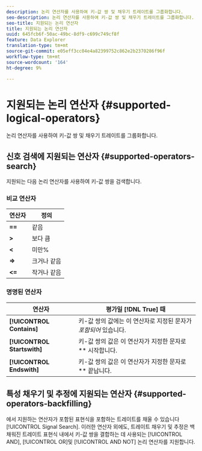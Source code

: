 ```yaml
---
description: 논리 연산자를 사용하여 키-값 쌍 및 채우기 트레이트를 그룹화합니다.
seo-description: 논리 연산자를 사용하여 키-값 쌍 및 채우기 트레이트를 그룹화합니다.
seo-title: 지원되는 논리 연산자
title: 지원되는 논리 연산자
uuid: 645fcb6f-50ac-49bc-8df9-c699c749cf8f
feature: Data Explorer
translation-type: tm+mt
source-git-commit: e05eff3cc04e4a82399752c862e2b2370286f96f
workflow-type: tm+mt
source-wordcount: '164'
ht-degree: 9%

---
```



# 지원되는 논리 연산자 {#supported-logical-operators}

논리 연산자를 사용하여 키-값 쌍 및 채우기 트레이트를 그룹화합니다.

## 신호 검색에 지원되는 연산자 {#supported-operators-search}

지원되는 다음 논리 연산자를 사용하여 키-값 쌍을 검색합니다.

### 비교 연산자

| 연산자 | 정의 |
|---|---|
| **==** | 같음 |
| **>** | 보다 큼 |
| **&lt;** |  미만% |
| **=>** | 크거나 같음 |
| **&lt;=** | 작거나 같음 |

### 명명된 연산자

| 연산자 | 평가일 [!DNL True] 때 |
|---|---|
| **[!UICONTROL Contains]** | 키-값 쌍의 값에는 이 연산자로 지정된 문자가 *포함되어* 있습니다. |
| **[!UICONTROL Startswith]** | 키-값 쌍의 값은 이 연산자가 지정한 문자로 ** 시작합니다. |
| **[!UICONTROL Endswith]** | 키-값 쌍의 값은 이 연산자가 지정한 문자로 ** 끝납니다. |

## 특성 채우기 및 추정에 지원되는 연산자 {#supported-operators-backfilling}

에서 지원하는 연산자가 포함된 표현식을 포함하는 트레이트를 채울 수 있습니다 [!UICONTROL Signal Search]. 이러한 연산자 외에도, 트레이트 채우기 및 추정은 백채워진 트레이트 표현식 내에서 키-값 쌍을 결합하는 데 사용되는 [!UICONTROL AND], [!UICONTROL OR]및 [!UICONTROL AND NOT] 논리 연산자를 지원합니다.